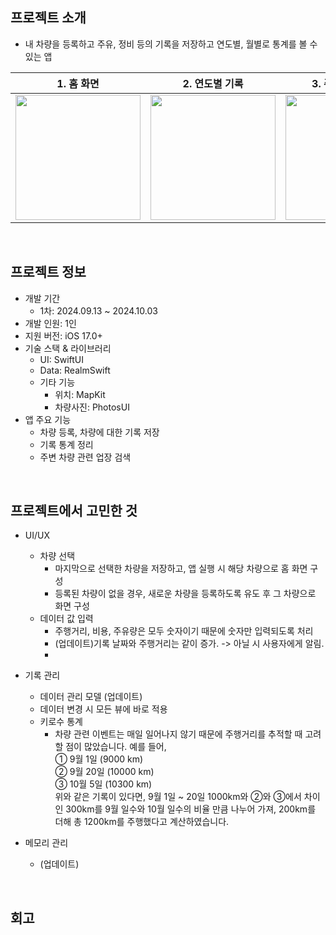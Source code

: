 ## 프로젝트 소개
- 내 차량을 등록하고 주유, 정비 등의 기록을 저장하고 연도별, 월별로 통계를 볼 수 있는 앱
  
|1. 홈 화면 | 2. 연도별 기록 | 3. 주변 업장 검색 |
| -- | -- | -- |
| <img width="200" src="https://github.com/user-attachments/assets/98d8e6b0-ea3e-4f04-bc77-d2163df41dfa" /> | <img width="200" src="https://github.com/user-attachments/assets/f53880bc-10ce-4c59-9fcd-acd31e184935" /> | <img width="200" src="https://github.com/user-attachments/assets/840f13ee-ac64-47ae-90db-fc0d623fa57a" /> |
</br>

## 프로젝트 정보
- 개발 기간
  - 1차: 2024.09.13 ~ 2024.10.03
- 개발 인원: 1인
- 지원 버전: iOS 17.0+
- 기술 스택 & 라이브러리
  - UI: SwiftUI
  - Data: RealmSwift
  - 기타 기능
    - 위치: MapKit
    - 차량사진: PhotosUI
- 앱 주요 기능
  - 차량 등록, 차량에 대한 기록 저장
  - 기록 통계 정리
  - 주변 차량 관련 업장 검색
</br>

## 프로젝트에서 고민한 것
  - UI/UX
    - 차량 선택
      - 마지막으로 선택한 차량을 저장하고, 앱 실행 시 해당 차량으로 홈 화면 구성
      - 등록된 차량이 없을 경우, 새로운 차량을 등록하도록 유도 후 그 차량으로 화면 구성
    - 데이터 값 입력
      - 주행거리, 비용, 주유량은 모두 숫자이기 때문에 숫자만 입력되도록 처리
      - (업데이트)기록 날짜와 주행거리는 같이 증가. -> 아닐 시 사용자에게 알림.
      - 
    
  - 기록 관리
    - 데이터 관리 모델 (업데이트)
    - 데이터 변경 시 모든 뷰에 바로 적용
    - 키로수 통계
      - 차량 관련 이벤트는 매일 일어나지 않기 때문에 주행거리를 추적할 때 고려할 점이 많았습니다. 예를 들어,  
        ① 9월 1일 (9000 km)  
        ② 9월 20일 (10000 km)  
        ③ 10월 5일 (10300 km)  
        위와 같은 기록이 있다면, 9월 1일 ~ 20일 1000km와 ②와 ③에서 차이인 300km를 9월 일수와 10월 일수의 비율 만큼 나누어 가져, 200km를 더해 총 1200km를 주행했다고 계산하였습니다.  
    
  - 메모리 관리
    - (업데이트)
    
    
      
</br>

## 회고
